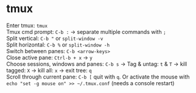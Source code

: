 # tmux
Enter tmux: `tmux`  
Tmux cmd prompt: `C-b :` -> separate multiple commands with `;`  
Split vertical: `C-b "` or `split-window -v`  
Split horizontal: `C-b %` or `split-window -h`  
Switch between panes: `C-b <arrow-keys>`  
Close active pane: `Ctrl-b + x` -> `y`  
Choose sessions, windows and panes: `C-b s` -> Tag & untag: `t` & `T` -> kill tagged: `X` -> kill all: `x` -> exit tree: `q`  
Scroll through current pane:  `C-b [` quit with `q`. Or activate the mouse with `echo "set -g mouse on" >> ~/.tmux.conf` (needs a console restart)  

